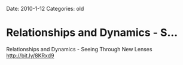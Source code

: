 Date: 2010-1-12
Categories: old

# Relationships and Dynamics - S...

Relationships and Dynamics - Seeing Through New Lenses <a href="http://bit.ly/8KRxd9" rel="nofollow">http://bit.ly/8KRxd9</a>
